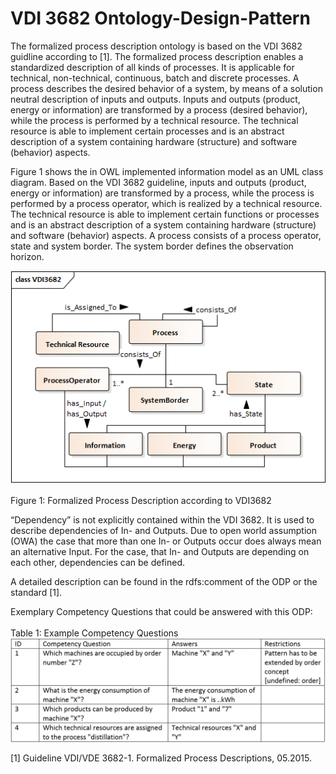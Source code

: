 # VDI 3682 Ontology-Design-Pattern

The formalized process description ontology is based on the VDI 3682 guidline according to [1]. The formalized process description enables a standardized description of all kinds of processes. It is applicable for technical, non-technical, continuous, batch and discrete processes. A process describes the desired behavior of a system, by means of a solution neutral description of inputs and outputs. Inputs and outputs (product, energy or information) are transformed by a process (desired behavior), while the process is performed by a technical resource. The technical resource is able to implement certain processes and is an abstract description of a system containing hardware (structure) and software (behavior) aspects.

Figure 1 shows the in OWL implemented information model as an UML class diagram. Based on the VDI 3682 guideline, inputs and outputs (product, energy or information) are transformed by a process, while the process is performed by a process operator, which is realized by a technical resource. The technical resource is able to implement certain functions or processes and is an abstract description of a system containing hardware (structure) and software (behavior) aspects. A process consists of a process operator, state and system border. The system border defines the observation horizon.

![](./pictures/VDI3682_LWO.png?raw=true "VDI3682 LWO")<br></br>
Figure 1: Formalized Process Description according to VDI3682

“Dependency” is not explicitly contained within the VDI 3682. It is used to describe dependencies of In- and Outputs. Due to open world assumption (OWA) the case that more than one In- or Outputs occur does always mean an alternative Input. For the case, that In- and Outputs are depending on each other, dependencies can be defined.

A detailed description can be found in the rdfs:comment of the ODP or the standard [1].

Exemplary Competency Questions that could be answered with this ODP:<br></br>
Table 1: Example Competency Questions
![](./pictures/exCQ.png?raw=true "exampleCQ")

[1] Guideline VDI/VDE 3682-1. Formalized Process Descriptions, 05.2015.
